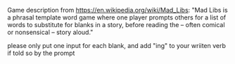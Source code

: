 Game description from https://en.wikipedia.org/wiki/Mad_Libs: "Mad Libs is a phrasal template word game where one player prompts others for a list of words to substitute for blanks in a story, before reading the – often comical or nonsensical – story aloud."

please only put one input for each blank, and add "ing" to your wriiten verb if told so by the prompt

